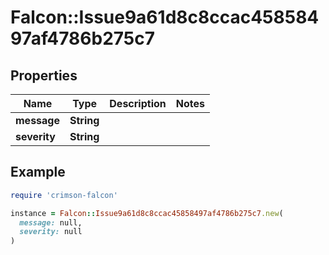 # Falcon::Issue9a61d8c8ccac45858497af4786b275c7

## Properties

| Name | Type | Description | Notes |
| ---- | ---- | ----------- | ----- |
| **message** | **String** |  |  |
| **severity** | **String** |  |  |

## Example

```ruby
require 'crimson-falcon'

instance = Falcon::Issue9a61d8c8ccac45858497af4786b275c7.new(
  message: null,
  severity: null
)
```

